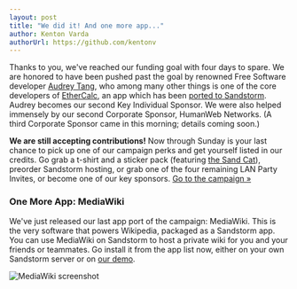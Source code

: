 ```yaml
---
layout: post
title: "We did it! And one more app..."
author: Kenton Varda
authorUrl: https://github.com/kentonv
---
```


Thanks to you, we've reached our funding goal with four days to spare. We are honored to have been pushed past the goal by renowned Free Software developer [Audrey Tang](http://en.wikipedia.org/wiki/Audrey_Tang), who among many other things is one of the core developers of [EtherCalc](https://ethercalc.net/), an app which has been [ported to Sandstorm](/news/2014-08-05-ethercalc.html). Audrey becomes our second Key Individual Sponsor. We were also helped immensely by our second Corporate Sponsor, HumanWeb Networks. (A third Corporate Sponsor came in this morning; details coming soon.)

**We are still accepting contributions!** Now through Sunday is your last chance to pick up one of our campaign perks and get yourself listed in our credits. Go grab a t-shirt and a sticker pack (featuring [the Sand Cat](/news/2014-08-27-sandcat.html)), preorder Sandstorm hosting, or grab one of the four remaining LAN Party Invites, or become one of our key sponsors. [Go to the campaign &#187;](http://igg.me/at/sandstorm)

### One More App: MediaWiki

We've just released our last app port of the campaign: MediaWiki. This is the very software that powers Wikipedia, packaged as a Sandstorm app. You can use MediaWiki on Sandstorm to host a private wiki for you and your friends or teammates. Go install it from the app list now, either on your own Sandstorm server or on [our demo](https://demo.sandstorm.io).

![MediaWiki screenshot](https://sandstorm.io/apps/mediawiki.png)
